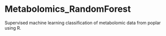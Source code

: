 # Metabolomics_RandomForest
Supervised machine learning classification of metabolomic data from poplar using R.
